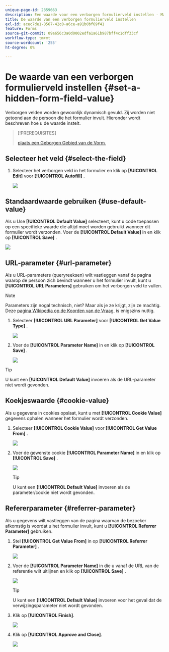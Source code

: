 ```yaml
---
unique-page-id: 2359663
description: Een waarde voor een verborgen formulierveld instellen - Marketo Docs - Productdocumentatie
title: De waarde van een verborgen formulierveld instellen
exl-id: acec7de1-8567-42c0-a6ce-a91b0bf69f41
feature: Forms
source-git-commit: 09a656c3a0d0002edfa1a61b987bff4c1dff33cf
workflow-type: tm+mt
source-wordcount: '255'
ht-degree: 0%

---
```


# De waarde van een verborgen formulierveld instellen {#set-a-hidden-form-field-value}

Verborgen velden worden gewoonlijk dynamisch gevuld. Zij worden niet getoond aan de persoon die het formulier invult. Hieronder wordt beschreven hoe u de waarde instelt.

>[!PREREQUISITES]
>
>[&#x200B; plaats een Geborgen Gebied van de Vorm &#x200B;](/help/marketo/product-docs/demand-generation/forms/form-fields/set-a-form-field-as-hidden.md)

## Selecteer het veld {#select-the-field}

1. Selecteer het verborgen veld in het formulier en klik op **[!UICONTROL Edit]** voor **[!UICONTROL Autofill]** .

   ![](assets/autofill.png)

## Standaardwaarde gebruiken {#use-default-value}

Als u Use **[!UICONTROL Default Value]** selecteert, kunt u code toepassen op een specifieke waarde die altijd moet worden gebruikt wanneer dit formulier wordt verzonden. Voer de **[!UICONTROL Default Value]** in en klik op **[!UICONTROL Save]** .

![](assets/image2014-9-15-13-3a5-3a27.png)

## URL-parameter {#url-parameter}

Als u URL-parameters (queryreeksen) wilt vastleggen vanaf de pagina waarop de persoon zich bevindt wanneer u het formulier invult, kunt u **[!UICONTROL URL Parameters]** gebruiken om het verborgen veld te vullen.

>[!NOTE]
>
>Parameters zijn nogal technisch, niet? Maar als je ze krijgt, zijn ze machtig. Deze [&#x200B; pagina Wikipedia op de Koorden van de Vraag &#x200B;](https://en.wikipedia.org/wiki/Query_string) is enigszins nuttig.

1. Selecteer **[!UICONTROL URL Parameter]** voor **[!UICONTROL Get Value Type]** .

   ![](assets/image2014-9-15-13-3a6-3a48.png)

1. Voer de **[!UICONTROL Parameter Name]** in en klik op **[!UICONTROL Save]** .

   ![](assets/image2014-9-15-13-3a7-3a35.png)

>[!TIP]
>
>U kunt een **[!UICONTROL Default Value]** invoeren als de URL-parameter niet wordt gevonden.

## Koekjeswaarde {#cookie-value}

Als u gegevens in cookies opslaat, kunt u met **[!UICONTROL Cookie Value]** gegevens ophalen wanneer het formulier wordt verzonden.

1. Selecteer **[!UICONTROL Cookie Value]** voor **[!UICONTROL Get Value From]** .

   ![](assets/image2014-9-15-13-3a8-3a21.png)

1. Voer de gewenste cookie **[!UICONTROL Parameter Name]** in en klik op **[!UICONTROL Save]** .

   ![](assets/image2014-9-15-13-3a8-3a43.png)

   >[!TIP]
   >
   >U kunt een **[!UICONTROL Default Value]** invoeren als de parameter/cookie niet wordt gevonden.

## Refererparameter {#referrer-parameter}

Als u gegevens wilt vastleggen van de pagina waarvan de bezoeker afkomstig is voordat u het formulier invult, kunt u **[!UICONTROL Referrer Parameter]** gebruiken.

1. Stel **[!UICONTROL Get Value From]** in op **[!UICONTROL Referrer Parameter]** .

   ![](assets/image2014-9-15-13-3a9-3a31.png)

1. Voer de **[!UICONTROL Parameter Name]** in die u vanaf de URL van de referentie wilt uitlijnen en klik op **[!UICONTROL Save]** .

   ![](assets/image2014-9-15-13-3a9-3a56.png)

   >[!TIP]
   >
   >U kunt een **[!UICONTROL Default Value]** invoeren voor het geval dat de verwijzingsparameter niet wordt gevonden.

1. Klik op **[!UICONTROL Finish]**.

   ![](assets/image2014-9-15-13-3a10-3a26.png)

1. Klik op **[!UICONTROL Approve and Close]**.

   ![](assets/image2014-9-15-13-3a10-3a43.png)
